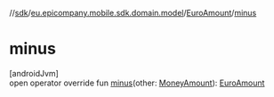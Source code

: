 //[sdk](../../../index.md)/[eu.epicompany.mobile.sdk.domain.model](../index.md)/[EuroAmount](index.md)/[minus](minus.md)

# minus

[androidJvm]\
open operator override fun [minus](minus.md)(other: [MoneyAmount](../-money-amount/index.md)): [EuroAmount](index.md)

